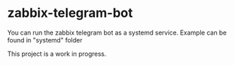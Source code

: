 # zabbix-telegram-bot

You can run the zabbix telegram bot as a systemd service.
Example can be found in "systemd" folder

This project is a work in progress.
